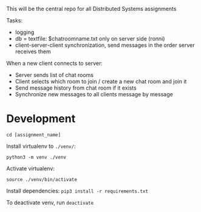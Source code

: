 This will be the central repo for all Distributed Systems assignments

Tasks: 
- logging
- db = textfile: $chatroomname.txt only on server side (ronni)
- client-server-client synchronization, send messages in the order server receives them 


When a new client connects to server: 
- Server sends list of chat rooms
- Client selects which room to join / create a new chat room and join it
- Send message history from chat room if it exists
- Synchronize new messages to all clients message by message

# Development
`cd [assignment_name]`

Install virtualenv to `./venv/`:

`python3 -m venv ./venv`

Activate virtualenv:

`source ./venv/bin/activate`


Install dependencies:
`pip3 install -r requirements.txt`

To deactivate venv, run `deactivate`
